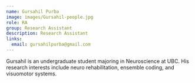 ```yaml
---
name: Gursahil Purba
image: images/Gursahil-people.jpg
role: RA
group: Research Assistant  
description: Research Assistant
links:
  email: gursahilpurba@gmail.com
---
```


Gursahil is an undergraduate student majoring in Neuroscience at UBC. His research interests include neuro rehabilitation, ensemble coding, and visuomotor systems.
